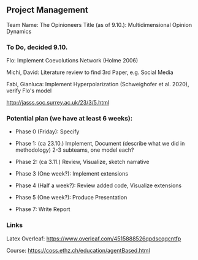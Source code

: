 Project Management
------------------

Team Name: The Opinioneers Title (as of 9.10.): Multidimensional Opinion Dynamics 

### To Do, decided 9.10.

Flo: Implement Coevolutions Network (Holme 2006)

Michi, David: Literature review to find 3rd Paper, e.g. Social Media

Fabi, Gianluca: Implement Hyperpolarization (Schweighofer et al. 2020), verify Flo's model 

<http://jasss.soc.surrey.ac.uk/23/3/5.html>



### Potential plan (we have at least 6 weeks):

-   Phase 0 (Friday): Specify

-   Phase 1: (ca 23.10.) Implement, Document (describe what we did in methodology) 2-3 subteams, one model each?

-   Phase 2: (ca 3.11.) Review, Visualize, sketch narrative

-   Phase 3 (One week?): Implement extensions

-   Phase 4 (Half a week?): Review added code, Visualize extensions

-   Phase 5 (One week?): Produce Presentation

-   Phase 7: Write Report

### Links

Latex Overleaf: <https://www.overleaf.com/4515888526qpdscqqcntfp>

Course: <https://coss.ethz.ch/education/agentBased.html>
